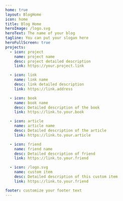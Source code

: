 ```yaml
---
home: true
layout: BlogHome
icon: home
title: Blog Home
heroImage: /logo.svg
heroText: The name of your blog
tagline: You can put your slogan here
heroFullScreen: true
projects:
  - icon: project
    name: project name
    desc: project detailed description
    link: https://your.project.link

  - icon: link
    name: link name
    desc: link detailed description
    link: https://link.address

  - icon: book
    name: book name
    desc: Detailed description of the book
    link: https://link.to.your.book

  - icon: article
    name: article name
    desc: Detailed description of the article
    link: https://link.to.your.article

  - icon: friend
    name: friend name
    desc: Detailed description of friend
    link: https://link.to.your.friend

  - icon: /logo.svg
    name: custom item
    desc: Detailed description of this custom item
    link: https://link.to.your.friend

footer: customize your footer text
---
```



